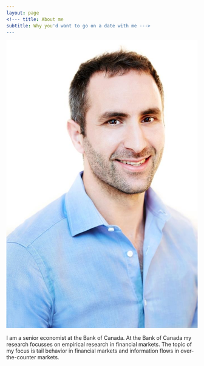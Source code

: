 ```yaml
---
layout: page
<!--- title: About me 
subtitle: Why you'd want to go on a date with me --->
---
```


![](Files/Pictures/PortraitComp.jpg)

I am a senior economist at the Bank of Canada. At the Bank of Canada my research focusses on empirical research in financial markets. The topic of my focus is tail behavior in financial markets and information flows in over-the-counter markets.
